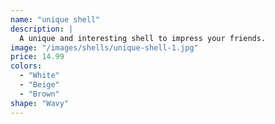```yaml
---
name: "unique shell"
description: |
  A unique and interesting shell to impress your friends.
image: "/images/shells/unique-shell-1.jpg"
price: 14.99
colors:
  - "White"
  - "Beige"
  - "Brown"
shape: "Wavy"
---
```

